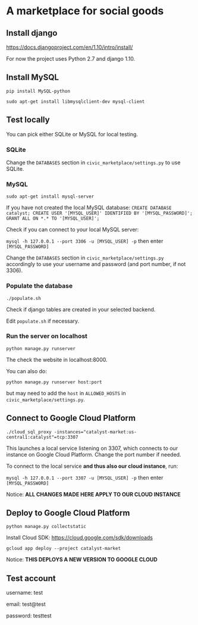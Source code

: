 # A marketplace for social goods

## Install django

https://docs.djangoproject.com/en/1.10/intro/install/

For now the project uses Python 2.7 and django 1.10.

## Install MySQL

`pip install MySQL-python`

`sudo apt-get install libmysqlclient-dev mysql-client`

## Test locally

You can pick either SQLite or MySQL for local testing.

### SQLite

Change the `DATABASES` section in `civic_marketplace/settings.py` to use SQLite.

### MySQL

`sudo apt-get install mysql-server`

If you have not created the local MySQL database:
`
CREATE DATABASE catalyst;
CREATE USER '[MYSQL_USER]' IDENTIFIED BY '[MYSQL_PASSWORD]';
GRANT ALL ON *.* TO '[MYSQL_USER]';
`

Check if you can connect to your local MySQL server:

`mysql -h 127.0.0.1 --port 3306 -u [MYSQL_USER] -p` then enter `[MYSQL_PASSWORD]`

Change the `DATABASES` section in `civic_marketplace/settings.py` accordingly to use your username and password (and port number, if not 3306).

### Populate the database

`./populate.sh`

Check if django tables are created in your selected backend.

Edit `populate.sh` if necessary.

### Run the server on localhost

`python manage.py runserver`

The check the website in localhost:8000. 

You can also do:

`python manage.py runserver host:port`

but may need to add the `host` in `ALLOWED_HOSTS` in `civic_marketplace/settings.py`.

## Connect to Google Cloud Platform

`./cloud_sql_proxy -instances="catalyst-market:us-central1:catalyst"=tcp:3307`

This launches a local service listening on 3307, which connects to our instance on Google Cloud Platform.
Change the port number if needed.

To connect to the local service **and thus also our cloud instance**, run:

`mysql -h 127.0.0.1 --port 3307 -u [MYSQL_USER] -p` then enter `[MYSQL_PASSWORD]`

Notice: **ALL CHANGES MADE HERE APPLY TO OUR CLOUD INSTANCE**

## Deploy to Google Cloud Platform

`python manage.py collectstatic`

Install Cloud SDK: https://cloud.google.com/sdk/downloads

`gcloud app deploy --project catalyst-market`

Notice: **THIS DEPLOYS A NEW VERSION TO GOOGLE CLOUD**

## Test account

username: test

email: test@test

password: testtest
